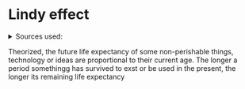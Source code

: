 # Lindy effect

<details><summary>Sources used:</summary>
</details>

Theorized, the future life expectancy of some non-perishable things, technology or ideas are proportional to their current age. The longer a period somethingg has survived to exst or be used in the present, the longer its remaining life expectancy
